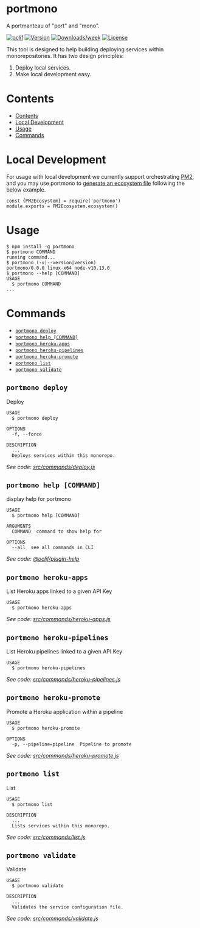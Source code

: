 portmono
========

A portmanteau of &#34;port&#34; and &#34;mono&#34;.

[![oclif](https://img.shields.io/badge/cli-oclif-brightgreen.svg)](https://oclif.io)
[![Version](https://img.shields.io/npm/v/portmono.svg)](https://npmjs.org/package/portmono)
[![Downloads/week](https://img.shields.io/npm/dw/portmono.svg)](https://npmjs.org/package/portmono)
[![License](https://img.shields.io/npm/l/portmono.svg)](https://github.com/financial-times/portmono/blob/master/package.json)

This tool is designed to help building deploying services within monorepositories. It has two design principles:

1. Deploy local services.
2. Make local development easy.

# Contents
 <!-- toc -->
* [Contents](#contents)
* [Local Development](#local-development)
* [Usage](#usage)
* [Commands](#commands)
<!-- tocstop -->

# Local Development 

For usage with local development we currently support orchestrating [PM2](https://pm2.io/),
and you may use portmono to [generate an ecosystem file](https://pm2.io/doc/en/runtime/guide/ecosystem-file/) following the below example.

```
const {PM2Ecosystem} = require('portmono')
module.exports = PM2Ecosystem.ecosystem()
```

# Usage
<!-- usage -->
```sh-session
$ npm install -g portmono
$ portmono COMMAND
running command...
$ portmono (-v|--version|version)
portmono/0.0.0 linux-x64 node-v10.13.0
$ portmono --help [COMMAND]
USAGE
  $ portmono COMMAND
...
```
<!-- usagestop -->
# Commands
<!-- commands -->
* [`portmono deploy`](#portmono-deploy)
* [`portmono help [COMMAND]`](#portmono-help-command)
* [`portmono heroku-apps`](#portmono-heroku-apps)
* [`portmono heroku-pipelines`](#portmono-heroku-pipelines)
* [`portmono heroku-promote`](#portmono-heroku-promote)
* [`portmono list`](#portmono-list)
* [`portmono validate`](#portmono-validate)

## `portmono deploy`

Deploy

```
USAGE
  $ portmono deploy

OPTIONS
  -f, --force

DESCRIPTION
  ...
  Deploys services within this monorepo.
```

_See code: [src/commands/deploy.js](https://github.com/antoligy/portmono/blob/v0.0.0/src/commands/deploy.js)_

## `portmono help [COMMAND]`

display help for portmono

```
USAGE
  $ portmono help [COMMAND]

ARGUMENTS
  COMMAND  command to show help for

OPTIONS
  --all  see all commands in CLI
```

_See code: [@oclif/plugin-help](https://github.com/oclif/plugin-help/blob/v2.1.4/src/commands/help.ts)_

## `portmono heroku-apps`

List Heroku apps linked to a given API Key

```
USAGE
  $ portmono heroku-apps
```

_See code: [src/commands/heroku-apps.js](https://github.com/antoligy/portmono/blob/v0.0.0/src/commands/heroku-apps.js)_

## `portmono heroku-pipelines`

List Heroku pipelines linked to a given API Key

```
USAGE
  $ portmono heroku-pipelines
```

_See code: [src/commands/heroku-pipelines.js](https://github.com/antoligy/portmono/blob/v0.0.0/src/commands/heroku-pipelines.js)_

## `portmono heroku-promote`

Promote a Heroku application within a pipeline

```
USAGE
  $ portmono heroku-promote

OPTIONS
  -p, --pipeline=pipeline  Pipeline to promote
```

_See code: [src/commands/heroku-promote.js](https://github.com/antoligy/portmono/blob/v0.0.0/src/commands/heroku-promote.js)_

## `portmono list`

List

```
USAGE
  $ portmono list

DESCRIPTION
  ...
  Lists services within this monorepo.
```

_See code: [src/commands/list.js](https://github.com/antoligy/portmono/blob/v0.0.0/src/commands/list.js)_

## `portmono validate`

Validate

```
USAGE
  $ portmono validate

DESCRIPTION
  ...
  Validates the service configuration file.
```

_See code: [src/commands/validate.js](https://github.com/antoligy/portmono/blob/v0.0.0/src/commands/validate.js)_
<!-- commandsstop -->
